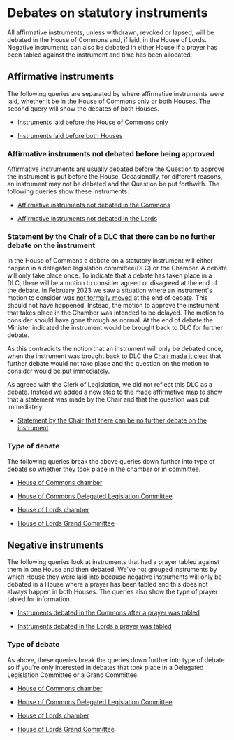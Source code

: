 # Debates on statutory instruments

All affirmative instruments, unless withdrawn, revoked or lapsed, will be debated in the House of Commons and, if laid, in the House of Lords. Negative instruments can also be debated in either House if a prayer has been tabled against the instrument and time has been allocated.


## Affirmative instruments 

The following queries are separated by where affirmative instruments were laid, whether it be in the House of Commons only or both Houses. The second query will show the debates of both Houses. 

* [Instruments laid before the House of Commons only](https://api.parliament.uk/sparql#query=%23+This+query+uses+classes+from+UK+Parliament's+procedure+ontology%3A+https%3A%2F%2Fukparliament.github.io%2Fontologies%2Fprocedure%2Fprocedure-ontology.html.%0A%0A%23+All+affirmative+instruments%2C+unless+withdrawn+or+lapsed%2C+will+be+debated+in+the+House+of+Commons+and%2C+if+laid%2C+in+the+House+of+Lords.+Negative+instruments+can+also+be+debated+in+either+House+if+a+prayer+has+been+tabled+against+the+instrument+and+time+has+been+allocated.+This+query+looks+for+all+instruments+laid+before+the+House+of+Commons+only+and+debated+either+in+a+Delegated+Legislation+Committee+or+on+the+floor+of+the+House.+%0A%0APREFIX+%3A+%3Chttps%3A%2F%2Fid.parliament.uk%2Fschema%2F%3E%0APREFIX+rdfs%3A+%3Chttp%3A%2F%2Fwww.w3.org%2F2000%2F01%2Frdf-schema%23%3E%0APREFIX+id%3A+%3Chttps%3A%2F%2Fid.parliament.uk%2F%3E%0A%23+The+above+rows+describe+where+the+datasets+that+this+query+is+built+on+come+from.+%0A%0Aselect+distinct+%3FSI+%3FSIname+%3FLaidDate+%3FlayingBodyName+%3Fproc+%3FworkPackage+%3FCommonsDebate+%3Fdate+%3FLink++where+%7B+%0A+%23+The+select+row+is+identifying+what+information+to+return+from+the+query.+These+are+all+variables+from+the+query+below.%0A++%0A%23+SPARQL+variables+start+with+a+%3F+and+can+match+any+node+(resource+or+literal)+in+the+RDF+dataset.+%0A%0A+%3FSI+a+%3AStatutoryInstrumentPaper+.++%0A+++++++%23+An+SI+is+considered+a+workpackageable+thing+which+is+the+focus+of+a+workpackage%0A+++++%3FSI+rdfs%3Alabel+%3FSIname+%3B+%0A+++++%3AlaidThingHasLaying%2F%3AlayingHasLayingBody%2F%3Aname+%3FlayingBodyName+%3B%0A+++++%3AlaidThingHasLaying%2F%3AlayingDate+%3FLaidDate.%0A+++%3FSI+%3AworkPackagedThingHasWorkPackage+%3FworkPackage+.+%0A+++%23+A+workpackage+is+a+group+of+business+items+under+a+procedure+or+as+determined+by+a+committee%2C+for+example%3A+business+items+considered+during+the+passage+of+a+particular+Statutory+Instrument.%0A%0A++%09%3FworkPackage+%3AworkPackageHasProcedure%2Frdfs%3Alabel+%3Fproc.%0AFILTER(%3Fproc+IN+(%22Draft+affirmative%22%2C+%22Made+affirmative%22))%0A+++%23+Statutory+instruments+can+be+laid+under+a+number+of+procedures+with+all+having+different+routes+through+Parliament.+This+filter+will+show+the+procedure+the+SI+was+laid+under.+%0A%0A%3FworkPackage+%3AworkPackageHasBusinessItem+%3Fbi.%0A+++%23+A+business+item+is+an+item+of+business+conducted+either+within+or+outside+Parliament.+For+example%3A+the+tabling+of+an+early+day+motion%2C+a+laying+of+a+paper%2C+the+making+of+a+statutory+instrument+by+a+government+minister.%0A%0A++%3Fbi+%3AbusinessItemHasProcedureStep+%3FDebateId%3B+%0A++++++%3AbusinessItemDate+%3Fdate.%0A++%3Fbi+%3AbusinessItemHasBusinessItemWebLink+%3FLink.%0A++%3FDebateId+%3AprocedureStepName+%3FCommonsDebate.%0A++++FILTER+(%3FDebateId+in+(id%3AADYK7qyp%2C+id%3AFLHAXypO))%0A+++%23+All+business+items+will+have+one+or+more+procedure+steps+attached.+All+procedure+steps+will+have+a+name+and+ID%2C+we+use+the+ID+to+search+for+the+step+as+it+is+constant+whereas+the+name+could+change.+The+IDs+above+are+for+the+two+House+of+Commons+debate+steps+-+Chamber+debate+and+Delegated+Legislation+Committee+debate.++The+other+aspects+of+the+query+are+the+attributes+of+the+business+item+including+the+date+and+link+the+step+was+actualised+with.+%0A%0A%0AMINUS+%7B%3FworkPackage+%3AworkPackageHasBusinessItem+%3Fbi3.%0A++%3Fbi3+%3AbusinessItemHasProcedureStep+%3FwithdrawnId%3B%0A+++++++%3AbusinessItemDate+%3Fdate3.%0A++%3FwithdrawnId+%3AprocedureStepName+%3Fwithdrawn.%0A++FILTER+(%3FwithdrawnId+in+(id%3ApuVMaN7t))%7D%0A%23+This+aspect+of+the+query+limits+the+results+to+only+look+for+instruments+where+the+procedrual+step+'Laid+before+the+House+of+Lords'+has+not+been+actualised.+%0A%0A++++++%7D+&contentTypeConstruct=text%2Fturtle&contentTypeSelect=application%2Fsparql-results%2Bjson&endpoint=https%3A%2F%2Fapi.parliament.uk%2Fsparql&requestMethod=POST&tabTitle=Query+1&headers=%7B%7D&outputFormat=table) 

* [Instruments laid before both Houses](https://api.parliament.uk/s/dfda7008)

### Affirmative instruments not debated before being approved

Affirmative instruments are usually debated before the Question to approve the instrument is put before the House. Occasionally, for different reasons, an instrument may not be debated and the Question be put forthwith. The following queries show these instruments. 

* [Affirmative instruments not debated in the Commons](https://api.parliament.uk/s/28c9b20f)

* [Affirmative instruments not debated in the Lords](https://api.parliament.uk/s/21f488e1)

### Statement by the Chair of a DLC that there can be no further debate on the instrument 

In the House of Commons a debate on a statutory instrument will either happen in a delegated legislation committee(DLC) or the Chamber. A debate will only take place once. To indicate that a debate has taken place in a DLC, there will be a motion to consider agreed or disagreed at the end of the debate. In February 2023 we saw a situation where an instrument's motion to consider was [not formally moved](https://hansard.parliament.uk/commons/2023-01-30/debates/96848969-f111-438d-88a0-11801179c9e4/EnergyBillReliefScheme(Non-StandardCases)Regulations2023EnergyBillsSupportSchemeAndAlternativeFuelPaymentPass-ThroughRequirement(NorthernIreland)Regul#contribution-008A3514-9E37-446B-8C59-9DA4C0A3FB06) at the end of debate. This should not have happened. Instead, the motion to approve the instrument that takes place in the Chamber was intended to be delayed. The motion to consider should have gone through as normal. At the end of debate the Minister indicated the instrument would be brought back to DLC for further debate. 

As this contradicts the notion that an instrument will only be debated once, when the instrument was brought back to DLC the [Chair made it clear](https://hansard.parliament.uk/commons/2023-02-06/debates/7ee068b5-2e22-44e3-804d-b68f9a189bcb/EnergyBillsSupportSchemeAndAlternativeFuelPaymentPass-ThroughRequirement(NorthernIreland)Regulations2023#contribution-295C514B-3CF0-40AE-9CF2-B51284531611) that further debate would not take place and the question on the motion to consider would be put immediately. 

As agreed with the Clerk of Legislation, we did not reflect this DLC as a debate. Instead we added a new step to the made affirmative map to show that a statement was made by the Chair and that the question was put immediately. 

* [Statement by the Chair that there can be no further debate on the instrument](https://api.parliament.uk/s/0c158b34) 

### Type of debate

The following queries break the above queries down further into type of debate so whether they took place in the chamber or in committee. 

* [House of Commons chamber](https://api.parliament.uk/s/0976c5dc) 

* [House of Commons Delegated Legislation Committee](https://api.parliament.uk/s/28d31819) 

* [House of Lords chamber](https://api.parliament.uk/s/bf7fc5a1) 

* [House of Lords Grand Committee](https://api.parliament.uk/s/d5b8d809) 

## Negative instruments

The following queries look at instruments that had a prayer tabled against them in one House and then debated. We've not grouped instruments by which House they were laid into because negative instruments will only be debated in a House where a prayer has been tabled and this does not always happen in both Houses. The queries also show the type of prayer tabled for information. 

* [Instruments debated in the Commons after a prayer was tabled](https://api.parliament.uk/sparql#query=%23+This+query+uses+classes+from+UK+Parliament's+procedure+ontology%3A+https%3A%2F%2Fukparliament.github.io%2Fontologies%2Fprocedure%2Fprocedure-ontology.html.%0A%0A%23+All+affirmative+instruments%2C+unless+withdrawn+or+lapsed%2C+will+be+debated+in+the+House+of+Commons+and%2C+if+laid%2C+in+the+House+of+Lords.+Negative+instruments+can+also+be+debated+in+either+House+if+a+prayer+has+been+tabled+against+the+instrument+and+time+has+been+allocated.+This+query+looks+for+all+negative+instruments+debated+in+the+House+of+Commons+as+a+result+of+a+prayer+being+tabled.+Note+that+not+all+prayers+will+be+debated.+%0A%0APREFIX+%3A+%3Chttps%3A%2F%2Fid.parliament.uk%2Fschema%2F%3E%0APREFIX+rdfs%3A+%3Chttp%3A%2F%2Fwww.w3.org%2F2000%2F01%2Frdf-schema%23%3E%0APREFIX+id%3A+%3Chttps%3A%2F%2Fid.parliament.uk%2F%3E%0A%23+The+above+rows+describe+where+the+datasets+that+this+query+is+built+on+come+from.+%0A%0Aselect+distinct+%3FSI+%3FSIname+%3FlaidDate+%3FlayingBodyName+%3Fproc+%3FworkPackage+%3FMotion+%3Fdate2+%3FCommonsDebate+%3Fdate+++where+%7B+%0A+%23+The+select+row+is+identifying+what+information+to+return+from+the+query.+These+are+all+variables+from+the+query+below.%0A++%0A%23+SPARQL+variables+start+with+a+%3F+and+can+match+any+node+(resource+or+literal)+in+the+RDF+dataset.%0A++%0A+%3FSI+a+%3AStatutoryInstrumentPaper+.+++%0A+++++%3FSI+rdfs%3Alabel+%3FSIname+%3B+%0A+++++%3AlaidThingHasLaying%2F%3AlayingHasLayingBody%2F%3Aname+%3FlayingBodyName+.+%0A++%3FSI+%3AlaidThingHasLaying%2F%3AlayingDate+%3FlaidDate.%0A+++%23+An+SI+is+considered+a+workpackageable+thing+which+is+the+focus+of+a+workpackage.%0A++%0A+++%3FSI+%3AworkPackagedThingHasWorkPackage+%3FworkPackage+.+%0A+++++%23+A+workpackage+is+a+group+of+business+items+under+a+procedure+or+as+determined+by+a+committee%2C+for+example%3A+business+items+considered+during+the+passage+of+a+particular+Statutory+Instrument.%0A%0A++%09%3FworkPackage+%3AworkPackageHasProcedure%2Frdfs%3Alabel+%3Fproc%0A+FILTER(%3Fproc+IN+(%22Made+negative%22%2C+%22Draft+negative%22)).%0A+++++%23+Statutory+instruments+can+be+laid+under+a+number+of+procedures+with+all+having+different+routes+through+Parliament.+This+filter+will+show+the+procedure+the+SI+was+laid+under+in+the+results.+%0A%0A+%3FworkPackage+%3AworkPackageHasBusinessItem+%3Fbi.++%0A++%23+A+business+item+is+an+item+of+business+conducted+either+within+or+outside+Parliament.+For+example%3A+the+tabling+of+an+early+day+motion%2C+a+laying+of+a+paper%2C+the+making+of+a+statutory+instrument+by+a+government+minister.%0A%0A++%3Fbi+%3AbusinessItemHasProcedureStep+%3FDebateId%3B+%0A++++++%3AbusinessItemDate+%3Fdate.%0A++%3FDebateId+%3AprocedureStepName+%3FCommonsDebate.%0A++++FILTER+(%3FDebateId+in+(id%3AADYK7qyp%2C+id%3AFLHAXypO))%0A+++++%23+All+business+items+will+have+one+or+more+procedure+steps+attached.+All+procedure+steps+will+have+a+name+and+ID%2C+we+use+the+ID+to+search+for+the+step+as+it+is+constant+whereas+the+name+could+change.+The+IDs+above+are+for+the+House+of+Commons+debate+steps+-+Chamber+debate+and+Delegated+Legislation+Committee+debate.++The+other+aspects+of+the+query+are+the+attributes+of+the+business+item+including+the+date+and+link+the+step+was+actualised+with.+%0A%0A++%0AOPTIONAL+%7B+%3FworkPackage+%3AworkPackageHasBusinessItem+%3Fbi2.%0A++%3Fbi2+%3AbusinessItemHasProcedureStep+%3FQuestionId%3B%0A+++++++%3AbusinessItemDate+%3Fdate2.%0A++%3FQuestionId+%3AprocedureStepName+%3FMotion.%0A++FILTER+(%3FQuestionId+in+(id%3ARnTwilWz%2C+id%3A5xTe6nwE%2C+id%3Ato8fbBdA))%7D%0A++%23+The+ids+above+are+for+the+types+of+motion+(prayer)+that+can+be+tabled+against+negative+instruments+in+the+House+of+Commons.+%0A%0A++++++%7D+&contentTypeConstruct=text%2Fturtle&contentTypeSelect=application%2Fsparql-results%2Bjson&endpoint=https%3A%2F%2Fapi.parliament.uk%2Fsparql&requestMethod=POST&tabTitle=Query+1&headers=%7B%7D&outputFormat=table)

* [Instruments debated in the Lords a prayer was tabled](https://api.parliament.uk/sparql#query=%23+This+query+uses+classes+from+UK+Parliament's+procedure+ontology%3A+https%3A%2F%2Fukparliament.github.io%2Fontologies%2Fprocedure%2Fprocedure-ontology.html.%0A%0A%23+All+affirmative+instruments%2C+unless+withdrawn+or+lapsed%2C+will+be+debated+in+the+House+of+Commons+and%2C+if+laid%2C+in+the+House+of+Lords.+Negative+instruments+can+also+be+debated+in+either+House+if+a+prayer+has+been+tabled+against+the+instrument+and+time+has+been+allocated.+This+query+looks+for+all+negative+instruments+debated+in+the+House+of+Lords+as+a+result+of+a+prayer+being+tabled.+Note+that+not+all+prayers+will+be+debated.+%0A%0APREFIX+%3A+%3Chttps%3A%2F%2Fid.parliament.uk%2Fschema%2F%3E%0APREFIX+rdfs%3A+%3Chttp%3A%2F%2Fwww.w3.org%2F2000%2F01%2Frdf-schema%23%3E%0APREFIX+id%3A+%3Chttps%3A%2F%2Fid.parliament.uk%2F%3E%0A%23+The+above+rows+describe+where+the+datasets+that+this+query+is+built+on+come+from.+%0A%0Aselect+distinct+%3FSI+%3FSIname+%3FlaidDate+%3FlayingBodyName+%3Fproc+%3FworkPackage+%3FMotion+%3Fdate2+%3FLordsDebate+%3Fdate+++where+%7B+%0A+%23+The+select+row+is+identifying+what+information+to+return+from+the+query.+These+are+all+variables+from+the+query+below.%0A++%0A%23+SPARQL+variables+start+with+a+%3F+and+can+match+any+node+(resource+or+literal)+in+the+RDF+dataset.%0A++%0A+%3FSI+a+%3AStatutoryInstrumentPaper+.+++%0A+++++%3FSI+rdfs%3Alabel+%3FSIname+%3B+%0A+++++%3AlaidThingHasLaying%2F%3AlayingHasLayingBody%2F%3Aname+%3FlayingBodyName+.+%0A++%3FSI+%3AlaidThingHasLaying%2F%3AlayingDate+%3FlaidDate.%0A+++%23+An+SI+is+considered+a+workpackageable+thing+which+is+the+focus+of+a+workpackage.%0A++%0A+++%3FSI+%3AworkPackagedThingHasWorkPackage+%3FworkPackage+.+%0A+++++%23+A+workpackage+is+a+group+of+business+items+under+a+procedure+or+as+determined+by+a+committee%2C+for+example%3A+business+items+considered+during+the+passage+of+a+particular+Statutory+Instrument.%0A%0A++%09%3FworkPackage+%3AworkPackageHasProcedure%2Frdfs%3Alabel+%3Fproc%0A+FILTER(%3Fproc+IN+(%22Made+negative%22%2C+%22Draft+negative%22)).%0A+++++%23+Statutory+instruments+can+be+laid+under+a+number+of+procedures+with+all+having+different+routes+through+Parliament.+This+filter+will+show+the+procedure+the+SI+was+laid+under+in+the+results.+%0A%0A+%3FworkPackage+%3AworkPackageHasBusinessItem+%3Fbi.++%0A++%23+A+business+item+is+an+item+of+business+conducted+either+within+or+outside+Parliament.+For+example%3A+the+tabling+of+an+early+day+motion%2C+a+laying+of+a+paper%2C+the+making+of+a+statutory+instrument+by+a+government+minister.%0A%0A++++%3Fbi+%3AbusinessItemHasProcedureStep+%3FDebateId%3B+%0A++++++%3AbusinessItemDate+%3Fdate.%0A++%3FDebateId+%3AprocedureStepName+%3FLordsDebate.%0A++++FILTER+(%3FDebateId+in+(id%3AvOCSRhjw%2C+id%3At6rhEBNk%2C+id%3A1hF7kB56))%0A+++++%23+All+business+items+will+have+one+or+more+procedure+steps+attached.+All+procedure+steps+will+have+a+name+and+ID%2C+we+use+the+ID+to+search+for+the+step+as+it+is+constant+whereas+the+name+could+change.+The+IDs+above+are+for+the+House+of+Lords+debate+steps+-+Chamber+debate%2C+Grand+Committee+debate+and+a+Debate+on+a+motion+to+take+note+of+the+instrument.++The+other+aspects+of+the+query+are+the+attributes+of+the+business+item+including+the+date+and+link+the+step+was+actualised+with.+%0A%0A++%0AOPTIONAL+%7B+%3FworkPackage+%3AworkPackageHasBusinessItem+%3Fbi2.%0A++%3Fbi2+%3AbusinessItemHasProcedureStep+%3FQuestionId%3B%0A+++++++%3AbusinessItemDate+%3Fdate2.%0A++%3FQuestionId+%3AprocedureStepName+%3FMotion.%0A++FILTER+(%3FQuestionId+in+(id%3AiW9MbyrD%2C+id%3AxAb8mi2D%2C+id%3App4QwM9d%2C+id%3ALII1y9vZ))%7D%0A++%23+The+ids+above+are+for+the+types+of+motion+(prayer)+that+can+be+tabled+against+negative+instruments+in+the+House+of+Lords.+%0A%0A++++++%7D+&contentTypeConstruct=text%2Fturtle&contentTypeSelect=application%2Fsparql-results%2Bjson&endpoint=https%3A%2F%2Fapi.parliament.uk%2Fsparql&requestMethod=POST&tabTitle=Query+1&headers=%7B%7D&outputFormat=table)

### Type of debate

As above, these queries break the queries down further into type of debate so if you're only interested in debates that took place in a Delegated Legislation Committee or a Grand Committee.

* [House of Commons chamber](https://api.parliament.uk/sparql#query=%23+This+query+uses+classes+from+UK+Parliament's+procedure+ontology%3A+https%3A%2F%2Fukparliament.github.io%2Fontologies%2Fprocedure%2Fprocedure-ontology.html.%0A%0A%23+All+affirmative+instruments%2C+unless+withdrawn+or+lapsed%2C+will+be+debated+in+the+House+of+Commons+and%2C+if+laid%2C+in+the+House+of+Lords.+Negative+instruments+can+also+be+debated+in+either+House+if+a+prayer+has+been+tabled+against+the+instrument+and+time+has+been+allocated.+This+query+looks+for+all+negative+instruments+debated+on+the+floor+of+the+House+of+Commons+as+a+result+of+a+prayer+being+tabled.+Note+that+not+all+prayers+will+be+debated.+%0A%0APREFIX+%3A+%3Chttps%3A%2F%2Fid.parliament.uk%2Fschema%2F%3E%0APREFIX+rdfs%3A+%3Chttp%3A%2F%2Fwww.w3.org%2F2000%2F01%2Frdf-schema%23%3E%0APREFIX+id%3A+%3Chttps%3A%2F%2Fid.parliament.uk%2F%3E%0A%23+The+above+rows+describe+where+the+datasets+that+this+query+is+built+on+come+from.+%0A%0Aselect+distinct+%3FSI+%3FSIname+%3FlaidDate+%3FlayingBodyName+%3Fproc+%3FworkPackage+%3FMotion+%3Fdate2+%3FCommonsDebate+%3Fdate+++where+%7B+%0A+%23+The+select+row+is+identifying+what+information+to+return+from+the+query.+These+are+all+variables+from+the+query+below.%0A++%0A%23+SPARQL+variables+start+with+a+%3F+and+can+match+any+node+(resource+or+literal)+in+the+RDF+dataset.%0A++%0A+%3FSI+a+%3AStatutoryInstrumentPaper+.+++%0A+++++%3FSI+rdfs%3Alabel+%3FSIname+%3B+%0A+++++%3AlaidThingHasLaying%2F%3AlayingHasLayingBody%2F%3Aname+%3FlayingBodyName+.+%0A++%3FSI+%3AlaidThingHasLaying%2F%3AlayingDate+%3FlaidDate.%0A+++%23+An+SI+is+considered+a+workpackageable+thing+which+is+the+focus+of+a+workpackage.%0A++%0A+++%3FSI+%3AworkPackagedThingHasWorkPackage+%3FworkPackage+.+%0A+++++%23+A+workpackage+is+a+group+of+business+items+under+a+procedure+or+as+determined+by+a+committee%2C+for+example%3A+business+items+considered+during+the+passage+of+a+particular+Statutory+Instrument.%0A%0A++%09%3FworkPackage+%3AworkPackageHasProcedure%2Frdfs%3Alabel+%3Fproc%0A+FILTER(%3Fproc+IN+(%22Made+negative%22%2C+%22Draft+negative%22)).%0A+++++%23+Statutory+instruments+can+be+laid+under+a+number+of+procedures+with+all+having+different+routes+through+Parliament.+This+filter+will+show+the+procedure+the+SI+was+laid+under+in+the+results.+%0A%0A+%3FworkPackage+%3AworkPackageHasBusinessItem+%3Fbi.++%0A++%23+A+business+item+is+an+item+of+business+conducted+either+within+or+outside+Parliament.+For+example%3A+the+tabling+of+an+early+day+motion%2C+a+laying+of+a+paper%2C+the+making+of+a+statutory+instrument+by+a+government+minister.%0A%0A++++%3Fbi+%3AbusinessItemHasProcedureStep+%3FDebateId%3B+%0A++++++%3AbusinessItemDate+%3Fdate.%0A++%3FDebateId+%3AprocedureStepName+%3FCommonsDebate.%0A++++FILTER+(%3FDebateId+in+(id%3AADYK7qyp))%0A+++++%23+All+business+items+will+have+one+or+more+procedure+steps+attached.+All+procedure+steps+will+have+a+name+and+ID%2C+we+use+the+ID+to+search+for+the+step+as+it+is+constant+whereas+the+name+could+change.+The+ID+above+is+for+House+of+Commons+Chamber+debate.++The+other+aspects+of+the+query+are+the+attributes+of+the+business+item+including+the+date+and+link+the+step+was+actualised+with.+%0A%0A++%0AOPTIONAL+%7B+%3FworkPackage+%3AworkPackageHasBusinessItem+%3Fbi2.%0A++%3Fbi2+%3AbusinessItemHasProcedureStep+%3FQuestionId%3B%0A+++++++%3AbusinessItemDate+%3Fdate2.%0A++%3FQuestionId+%3AprocedureStepName+%3FMotion.%0A++FILTER+(%3FQuestionId+in+(id%3ARnTwilWz%2C+id%3A5xTe6nwE%2C+id%3Ato8fbBdA))%7D%0A++%23+The+ids+above+are+for+the+types+of+motion+(prayer)+that+can+be+tabled+against+negative+instruments+in+the+House+of+Commons.+%0A%0A++++++%7D+&contentTypeConstruct=text%2Fturtle&contentTypeSelect=application%2Fsparql-results%2Bjson&endpoint=https%3A%2F%2Fapi.parliament.uk%2Fsparql&requestMethod=POST&tabTitle=Query+1&headers=%7B%7D&outputFormat=table)

* [House of Commons Delegated Legislation Committee](https://api.parliament.uk/sparql#query=%23+This+query+uses+classes+from+UK+Parliament's+procedure+ontology%3A+https%3A%2F%2Fukparliament.github.io%2Fontologies%2Fprocedure%2Fprocedure-ontology.html.%0A%0A%23+All+affirmative+instruments%2C+unless+withdrawn+or+lapsed%2C+will+be+debated+in+the+House+of+Commons+and%2C+if+laid%2C+in+the+House+of+Lords.+Negative+instruments+can+also+be+debated+in+either+House+if+a+prayer+has+been+tabled+against+the+instrument+and+time+has+been+allocated.+This+query+looks+for+all+negative+instruments+debated+in+a+House+of+Commons+Delegated+Legislation+Committee+as+a+result+of+a+prayer+being+tabled.+Note+that+not+all+prayers+will+be+debated.+%0A%0APREFIX+%3A+%3Chttps%3A%2F%2Fid.parliament.uk%2Fschema%2F%3E%0APREFIX+rdfs%3A+%3Chttp%3A%2F%2Fwww.w3.org%2F2000%2F01%2Frdf-schema%23%3E%0APREFIX+id%3A+%3Chttps%3A%2F%2Fid.parliament.uk%2F%3E%0A%23+The+above+rows+describe+where+the+datasets+that+this+query+is+built+on+come+from.+%0A%0Aselect+distinct+%3FSI+%3FSIname+%3FlaidDate+%3FlayingBodyName+%3Fproc+%3FworkPackage+%3FMotion+%3Fdate2+%3FCommonsDebate+%3Fdate+++where+%7B+%0A+%23+The+select+row+is+identifying+what+information+to+return+from+the+query.+These+are+all+variables+from+the+query+below.%0A++%0A%23+SPARQL+variables+start+with+a+%3F+and+can+match+any+node+(resource+or+literal)+in+the+RDF+dataset.%0A++%0A+%3FSI+a+%3AStatutoryInstrumentPaper+.+++%0A+++++%3FSI+rdfs%3Alabel+%3FSIname+%3B+%0A+++++%3AlaidThingHasLaying%2F%3AlayingHasLayingBody%2F%3Aname+%3FlayingBodyName+.+%0A++%3FSI+%3AlaidThingHasLaying%2F%3AlayingDate+%3FlaidDate.%0A+++%23+An+SI+is+considered+a+workpackageable+thing+which+is+the+focus+of+a+workpackage.%0A++%0A+++%3FSI+%3AworkPackagedThingHasWorkPackage+%3FworkPackage+.+%0A+++++%23+A+workpackage+is+a+group+of+business+items+under+a+procedure+or+as+determined+by+a+committee%2C+for+example%3A+business+items+considered+during+the+passage+of+a+particular+Statutory+Instrument.%0A%0A++%09%3FworkPackage+%3AworkPackageHasProcedure%2Frdfs%3Alabel+%3Fproc%0A+FILTER(%3Fproc+IN+(%22Made+negative%22%2C+%22Draft+negative%22)).%0A+++++%23+Statutory+instruments+can+be+laid+under+a+number+of+procedures+with+all+having+different+routes+through+Parliament.+This+filter+will+show+the+procedure+the+SI+was+laid+under+in+the+results.+%0A%0A+%3FworkPackage+%3AworkPackageHasBusinessItem+%3Fbi.++%0A++%23+A+business+item+is+an+item+of+business+conducted+either+within+or+outside+Parliament.+For+example%3A+the+tabling+of+an+early+day+motion%2C+a+laying+of+a+paper%2C+the+making+of+a+statutory+instrument+by+a+government+minister.%0A%0A++++%3Fbi+%3AbusinessItemHasProcedureStep+%3FDebateId%3B+%0A++++++%3AbusinessItemDate+%3Fdate.%0A++%3FDebateId+%3AprocedureStepName+%3FCommonsDebate.%0A++++FILTER+(%3FDebateId+in+(id%3AFLHAXypO))%0A+++++%23+All+business+items+will+have+one+or+more+procedure+steps+attached.+All+procedure+steps+will+have+a+name+and+ID%2C+we+use+the+ID+to+search+for+the+step+as+it+is+constant+whereas+the+name+could+change.+The+ID+above+is+for+House+of+Commons+Delegated+Legislation+Committee+debate++The+other+aspects+of+the+query+are+the+attributes+of+the+business+item+including+the+date+and+link+the+step+was+actualised+with.+%0A%0A++%0AOPTIONAL+%7B+%3FworkPackage+%3AworkPackageHasBusinessItem+%3Fbi2.%0A++%3Fbi2+%3AbusinessItemHasProcedureStep+%3FQuestionId%3B%0A+++++++%3AbusinessItemDate+%3Fdate2.%0A++%3FQuestionId+%3AprocedureStepName+%3FMotion.%0A++FILTER+(%3FQuestionId+in+(id%3ARnTwilWz%2C+id%3A5xTe6nwE%2C+id%3Ato8fbBdA))%7D%0A++%23+The+ids+above+are+for+the+types+of+motion+(prayer)+that+can+be+tabled+against+negative+instruments+in+the+House+of+Commons.+%0A%0A++++++%7D+&contentTypeConstruct=text%2Fturtle&contentTypeSelect=application%2Fsparql-results%2Bjson&endpoint=https%3A%2F%2Fapi.parliament.uk%2Fsparql&requestMethod=POST&tabTitle=Query+1&headers=%7B%7D&outputFormat=table)

* [House of Lords chamber](https://api.parliament.uk/sparql#query=%23+This+query+uses+classes+from+UK+Parliament's+procedure+ontology%3A+https%3A%2F%2Fukparliament.github.io%2Fontologies%2Fprocedure%2Fprocedure-ontology.html.%0A%0A%23+All+affirmative+instruments%2C+unless+withdrawn+or+lapsed%2C+will+be+debated+in+the+House+of+Commons+and%2C+if+laid%2C+in+the+House+of+Lords.+Negative+instruments+can+also+be+debated+in+either+House+if+a+prayer+has+been+tabled+against+the+instrument+and+time+has+been+allocated.+This+query+looks+for+all+negative+instruments+debated+on+the+floor+of+the+House+of+Lords+as+a+result+of+a+prayer+being+tabled.+Note+that+not+all+prayers+will+be+debated.+%0A%0APREFIX+%3A+%3Chttps%3A%2F%2Fid.parliament.uk%2Fschema%2F%3E%0APREFIX+rdfs%3A+%3Chttp%3A%2F%2Fwww.w3.org%2F2000%2F01%2Frdf-schema%23%3E%0APREFIX+id%3A+%3Chttps%3A%2F%2Fid.parliament.uk%2F%3E%0A%23+The+above+rows+describe+where+the+datasets+that+this+query+is+built+on+come+from.+%0A%0Aselect+distinct+%3FSI+%3FSIname+%3FlaidDate+%3FlayingBodyName+%3Fproc+%3FworkPackage+%3FMotion+%3Fdate2+%3FCommonsDebate+%3Fdate+++where+%7B+%0A+%23+The+select+row+is+identifying+what+information+to+return+from+the+query.+These+are+all+variables+from+the+query+below.%0A++%0A%23+SPARQL+variables+start+with+a+%3F+and+can+match+any+node+(resource+or+literal)+in+the+RDF+dataset.%0A++%0A+%3FSI+a+%3AStatutoryInstrumentPaper+.+++%0A+++++%3FSI+rdfs%3Alabel+%3FSIname+%3B+%0A+++++%3AlaidThingHasLaying%2F%3AlayingHasLayingBody%2F%3Aname+%3FlayingBodyName+.+%0A++%3FSI+%3AlaidThingHasLaying%2F%3AlayingDate+%3FlaidDate.%0A+++%23+An+SI+is+considered+a+workpackageable+thing+which+is+the+focus+of+a+workpackage.%0A++%0A+++%3FSI+%3AworkPackagedThingHasWorkPackage+%3FworkPackage+.+%0A+++++%23+A+workpackage+is+a+group+of+business+items+under+a+procedure+or+as+determined+by+a+committee%2C+for+example%3A+business+items+considered+during+the+passage+of+a+particular+Statutory+Instrument.%0A%0A++%09%3FworkPackage+%3AworkPackageHasProcedure%2Frdfs%3Alabel+%3Fproc%0A+FILTER(%3Fproc+IN+(%22Made+negative%22%2C+%22Draft+negative%22)).%0A+++++%23+Statutory+instruments+can+be+laid+under+a+number+of+procedures+with+all+having+different+routes+through+Parliament.+This+filter+will+show+the+procedure+the+SI+was+laid+under+in+the+results.+%0A%0A+%3FworkPackage+%3AworkPackageHasBusinessItem+%3Fbi.++%0A++%23+A+business+item+is+an+item+of+business+conducted+either+within+or+outside+Parliament.+For+example%3A+the+tabling+of+an+early+day+motion%2C+a+laying+of+a+paper%2C+the+making+of+a+statutory+instrument+by+a+government+minister.%0A%0A++++%3Fbi+%3AbusinessItemHasProcedureStep+%3FDebateId%3B+%0A++++++%3AbusinessItemDate+%3Fdate.%0A++%3FDebateId+%3AprocedureStepName+%3FCommonsDebate.%0A+++FILTER+(%3FDebateId+in+(id%3AvOCSRhjw))%0A+++++%23+All+business+items+will+have+one+or+more+procedure+steps+attached.+All+procedure+steps+will+have+a+name+and+ID%2C+we+use+the+ID+to+search+for+the+step+as+it+is+constant+whereas+the+name+could+change.+The+ID+above+is+for+House+of+Lords+Chamber+debate.++The+other+aspects+of+the+query+are+the+attributes+of+the+business+item+including+the+date+and+link+the+step+was+actualised+with.+%0A++%0A++%0AOPTIONAL+%7B+%3FworkPackage+%3AworkPackageHasBusinessItem+%3Fbi2.%0A++%3Fbi2+%3AbusinessItemHasProcedureStep+%3FQuestionId%3B%0A+++++++%3AbusinessItemDate+%3Fdate2.%0A++%3FQuestionId+%3AprocedureStepName+%3FMotion.%0A++FILTER+(%3FQuestionId+in+(id%3AiW9MbyrD%2C+id%3AxAb8mi2D%2C+id%3App4QwM9d%2C+id%3ALII1y9vZ))%7D%0A++%23+The+ids+above+are+for+the+types+of+motion+(prayer)+that+can+be+tabled+against+negative+instruments+in+the+House+of+Lords.+%0A%0A++++++%7D+&contentTypeConstruct=text%2Fturtle&contentTypeSelect=application%2Fsparql-results%2Bjson&endpoint=https%3A%2F%2Fapi.parliament.uk%2Fsparql&requestMethod=POST&tabTitle=Query+1&headers=%7B%7D&outputFormat=table)

* [House of Lords Grand Committee](https://api.parliament.uk/sparql#query=%23+This+query+uses+classes+from+UK+Parliament's+procedure+ontology%3A+https%3A%2F%2Fukparliament.github.io%2Fontologies%2Fprocedure%2Fprocedure-ontology.html.%0A%0A%23+All+affirmative+instruments%2C+unless+withdrawn+or+lapsed%2C+will+be+debated+in+the+House+of+Commons+and%2C+if+laid%2C+in+the+House+of+Lords.+Negative+instruments+can+also+be+debated+in+either+House+if+a+prayer+has+been+tabled+against+the+instrument+and+time+has+been+allocated.+This+query+looks+for+all+negative+instruments+debated+in+the+House+of+Lords+Grand+Committee+as+a+result+of+a+prayer+being+tabled.+Note+that+not+all+prayers+will+be+debated.+%0A%0APREFIX+%3A+%3Chttps%3A%2F%2Fid.parliament.uk%2Fschema%2F%3E%0APREFIX+rdfs%3A+%3Chttp%3A%2F%2Fwww.w3.org%2F2000%2F01%2Frdf-schema%23%3E%0APREFIX+id%3A+%3Chttps%3A%2F%2Fid.parliament.uk%2F%3E%0A%23+The+above+rows+describe+where+the+datasets+that+this+query+is+built+on+come+from.+%0A%0Aselect+distinct+%3FSI+%3FSIname+%3FlaidDate+%3FlayingBodyName+%3Fproc+%3FworkPackage+%3FMotion+%3Fdate2+%3FLordsDebate+%3Fdate+++where+%7B+%0A+%23+The+select+row+is+identifying+what+information+to+return+from+the+query.+These+are+all+variables+from+the+query+below.%0A++%0A%23+SPARQL+variables+start+with+a+%3F+and+can+match+any+node+(resource+or+literal)+in+the+RDF+dataset.%0A++%0A+%3FSI+a+%3AStatutoryInstrumentPaper+.+++%0A+++++%3FSI+rdfs%3Alabel+%3FSIname+%3B+%0A+++++%3AlaidThingHasLaying%2F%3AlayingHasLayingBody%2F%3Aname+%3FlayingBodyName+.+%0A++%3FSI+%3AlaidThingHasLaying%2F%3AlayingDate+%3FlaidDate.%0A+++%23+An+SI+is+considered+a+workpackageable+thing+which+is+the+focus+of+a+workpackage.%0A++%0A+++%3FSI+%3AworkPackagedThingHasWorkPackage+%3FworkPackage+.+%0A+++++%23+A+workpackage+is+a+group+of+business+items+under+a+procedure+or+as+determined+by+a+committee%2C+for+example%3A+business+items+considered+during+the+passage+of+a+particular+Statutory+Instrument.%0A%0A++%09%3FworkPackage+%3AworkPackageHasProcedure%2Frdfs%3Alabel+%3Fproc%0A+FILTER(%3Fproc+IN+(%22Made+negative%22%2C+%22Draft+negative%22)).%0A+++++%23+Statutory+instruments+can+be+laid+under+a+number+of+procedures+with+all+having+different+routes+through+Parliament.+This+filter+will+show+the+procedure+the+SI+was+laid+under+in+the+results.+%0A%0A+%3FworkPackage+%3AworkPackageHasBusinessItem+%3Fbi.++%0A++%23+A+business+item+is+an+item+of+business+conducted+either+within+or+outside+Parliament.+For+example%3A+the+tabling+of+an+early+day+motion%2C+a+laying+of+a+paper%2C+the+making+of+a+statutory+instrument+by+a+government+minister.%0A%0A++++%3Fbi+%3AbusinessItemHasProcedureStep+%3FDebateId%3B+%0A++++++%3AbusinessItemDate+%3Fdate.%0A++%3FDebateId+%3AprocedureStepName+%3FLordsDebate.%0A+++FILTER+(%3FDebateId+in+(id%3At6rhEBNk))%0A+++++%23+All+business+items+will+have+one+or+more+procedure+steps+attached.+All+procedure+steps+will+have+a+name+and+ID%2C+we+use+the+ID+to+search+for+the+step+as+it+is+constant+whereas+the+name+could+change.+The+ID+above+is+for+House+of+Lords+Grand+Committee+debate.++The+other+aspects+of+the+query+are+the+attributes+of+the+business+item+including+the+date+and+link+the+step+was+actualised+with.+%0A++%0A++%0AOPTIONAL+%7B+%3FworkPackage+%3AworkPackageHasBusinessItem+%3Fbi2.%0A++%3Fbi2+%3AbusinessItemHasProcedureStep+%3FQuestionId%3B%0A+++++++%3AbusinessItemDate+%3Fdate2.%0A++%3FQuestionId+%3AprocedureStepName+%3FMotion.%0A++FILTER+(%3FQuestionId+in+(id%3AiW9MbyrD%2C+id%3AxAb8mi2D%2C+id%3App4QwM9d%2C+id%3ALII1y9vZ))%7D%0A++%23+The+ids+above+are+for+the+types+of+motion+(prayer)+that+can+be+tabled+against+negative+instruments+in+the+House+of+Lords.+%0A%0A++++++%7D+&contentTypeConstruct=text%2Fturtle&contentTypeSelect=application%2Fsparql-results%2Bjson&endpoint=https%3A%2F%2Fapi.parliament.uk%2Fsparql&requestMethod=POST&tabTitle=Query+1&headers=%7B%7D&outputFormat=table)
